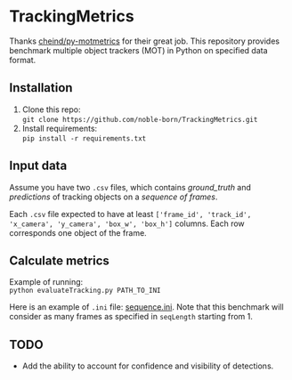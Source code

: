 # TrackingMetrics

Thanks [cheind/py-motmetrics](https://github.com/cheind/py-motmetrics) for their great job. This repository provides benchmark multiple object trackers (MOT) in Python on specified data format.

## Installation
1. Clone this repo:  
`git clone https://github.com/noble-born/TrackingMetrics.git`
2. Install requirements:  
`pip install -r requirements.txt`

## Input data
Assume you have two `.csv` files, which contains *ground_truth* and *predictions* of tracking objects on a *sequence of frames*.

Each `.csv` file expected to have at least `['frame_id', 'track_id', 'x_camera', 'y_camera', 'box_w', 'box_h']` columns. Each row corresponds one object of the frame.

## Calculate metrics
Example of running:  
`python evaluateTracking.py PATH_TO_INI`  

Here is an example of `.ini` file: [sequence.ini](https://github.com/noble-born/TrackingMetrics/blob/master/sequence.ini).
Note that this benchmark will consider as many frames as  specified in `seqLength` starting from 1.

## TODO
* Add the ability to account for confidence and visibility of detections.
